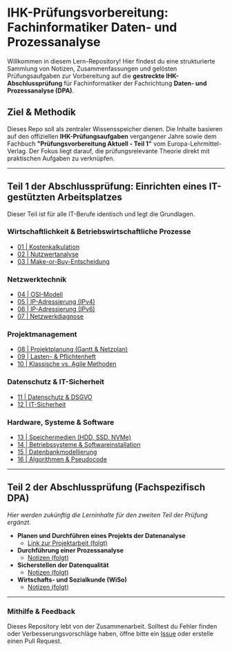 # IHK-Prüfungsvorbereitung: Fachinformatiker Daten- und Prozessanalyse

Willkommen in diesem Lern-Repository! Hier findest du eine strukturierte Sammlung von Notizen, Zusammenfassungen und gelösten Prüfungsaufgaben zur Vorbereitung auf die **gestreckte IHK-Abschlussprüfung** für Fachinformatiker der Fachrichtung **Daten- und Prozessanalyse (DPA)**.

## Ziel & Methodik

Dieses Repo soll als zentraler Wissensspeicher dienen. Die Inhalte basieren auf den offiziellen **IHK-Prüfungsaufgaben** vergangener Jahre sowie dem Fachbuch **"Prüfungsvorbereitung Aktuell - Teil 1"** vom Europa-Lehrmittel-Verlag. Der Fokus liegt darauf, die prüfungsrelevante Theorie direkt mit praktischen Aufgaben zu verknüpfen.

---

## Teil 1 der Abschlussprüfung: Einrichten eines IT-gestützten Arbeitsplatzes

Dieser Teil ist für alle IT-Berufe identisch und legt die Grundlagen.

### Wirtschaftlichkeit & Betriebswirtschaftliche Prozesse
* [01 | Kostenkalkulation](./01_Wirtschaftlichkeit%20-%20Kostenkalkulation.md)
* [02 | Nutzwertanalyse](./02_Wirtschaftlichkeit%20-%20Nutzwertanalyse.md)
* [03 | Make-or-Buy-Entscheidung](./03_Wirtschaftlichkeit%20-%20Make-or-Buy.md)

### Netzwerktechnik
* [04 | OSI-Modell](./04_Netzwerktechnik%20-%20OSI-Modell.md)
* [05 | IP-Adressierung (IPv4)](./05_Netzwerktechnik%20-%20IP-Adressierung%20(IPv4).md)
* [06 | IP-Adressierung (IPv6)](./06_Netzwerktechnik%20-%20IP-Adressierung%20(IPv6).md)
* [07 | Netzwerkdiagnose](./07_Netzwerktechnik%20-%20Netzwerkdiagnose.md)

### Projektmanagement
* [08 | Projektplanung (Gantt & Netzplan)](./08_Projektmanagement%20-%20Projektplanung%20(Gantt%20&%20Netzplan).md)
* [09 | Lasten- & Pflichtenheft](./09_Projektmanagement%20-%20Lasten-%20&%20Pflichtenheft.md)
* [10 | Klassische vs. Agile Methoden](./10_Projektmanagement%20-%20Klassische%20vs.%20Agile%20Methoden.md)

### Datenschutz & IT-Sicherheit
* [11 | Datenschutz & DSGVO](./11_Datenschutz%20&%20DSGVO.md)
* [12 | IT-Sicherheit](./12_IT-Sicherheit.md)

### Hardware, Systeme & Software
* [13 | Speichermedien (HDD, SSD, NVMe)](./13_Speichermedien%20(HDD,%20SSD,%20NVMe).md)
* [14 | Betriebssysteme & Softwareinstallation](./14_Betriebssysteme%20&%20Softwareinstallation.md)
* [15 | Datenbankmodellierung](./15_Datenbankmodellierung.md)
* [16 | Algorithmen & Pseudocode](./16_Algorithmen%20&%20Pseudocode.md)

---

## Teil 2 der Abschlussprüfung (Fachspezifisch DPA)

*Hier werden zukünftig die Lerninhalte für den zweiten Teil der Prüfung ergänzt.*

* **Planen und Durchführen eines Projekts der Datenanalyse**
    * [Link zur Projektarbeit (folgt)]()
* **Durchführung einer Prozessanalyse**
    * [Notizen (folgt)]()
* **Sicherstellen der Datenqualität**
    * [Notizen (folgt)]()
* **Wirtschafts- und Sozialkunde (WiSo)**
    * [Notizen (folgt)]()

---

### Mithilfe & Feedback

Dieses Repository lebt von der Zusammenarbeit. Solltest du Fehler finden oder Verbesserungsvorschläge haben, öffne bitte ein [Issue](https://github.com/harunrasitasan/fachinformatiker-pruefungsvorbereitung-dpa/issues) oder erstelle einen Pull Request.
